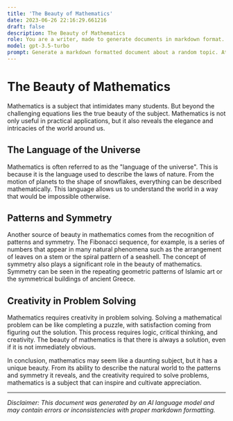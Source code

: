 ```yaml
---
title: 'The Beauty of Mathematics'
date: 2023-06-26 22:16:29.661216
draft: false
description: The Beauty of Mathematics
role: You are a writer, made to generate documents in markdown format. It is very important that all of the documents you generate are in valid markdown format.
model: gpt-3.5-turbo
prompt: Generate a markdown formatted document about a random topic. At the bottom, include a disclaimer explaining that the document was generated by you. The first line of the document should be the title. Make sure that the entire document is in proper markdown format, using a mix of various tags to make the document visually appealing.
---
```


# The Beauty of Mathematics

Mathematics is a subject that intimidates many students. But beyond the challenging equations lies the true beauty of the subject. Mathematics is not only useful in practical applications, but it also reveals the elegance and intricacies of the world around us.

## The Language of the Universe

Mathematics is often referred to as the "language of the universe". This is because it is the language used to describe the laws of nature. From the motion of planets to the shape of snowflakes, everything can be described mathematically. This language allows us to understand the world in a way that would be impossible otherwise.

## Patterns and Symmetry

Another source of beauty in mathematics comes from the recognition of patterns and symmetry. The Fibonacci sequence, for example, is a series of numbers that appear in many natural phenomena such as the arrangement of leaves on a stem or the spiral pattern of a seashell. The concept of symmetry also plays a significant role in the beauty of mathematics. Symmetry can be seen in the repeating geometric patterns of Islamic art or the symmetrical buildings of ancient Greece.

## Creativity in Problem Solving

Mathematics requires creativity in problem solving. Solving a mathematical problem can be like completing a puzzle, with satisfaction coming from figuring out the solution. This process requires logic, critical thinking, and creativity. The beauty of mathematics is that there is always a solution, even if it is not immediately obvious.

In conclusion, mathematics may seem like a daunting subject, but it has a unique beauty. From its ability to describe the natural world to the patterns and symmetry it reveals, and the creativity required to solve problems, mathematics is a subject that can inspire and cultivate appreciation.

---

*Disclaimer: This document was generated by an AI language model and may contain errors or inconsistencies with proper markdown formatting.*
